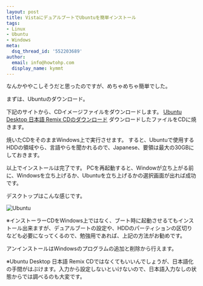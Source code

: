 ```yaml
---
layout: post
title: VistaにデュアルブートでUbuntuを簡単インストール
tags:
- Linux
- Ubuntu
- Windows
meta:
  dsq_thread_id: '552203689'
author:
  email: info@howtohp.com
  display_name: kymmt
---
```


なんかややこしそうだと思ったのですが、めちゃめちゃ簡単でした。

まずは、Ubuntuのダウンロード。

下記のサイトから、CDイメージファイルをダウンロードします。
[Ubuntu Desktop 日本語 Remix CDのダウンロード](http://www.ubuntulinux.jp/products/JA-Localized/download)
ダウンロードしたファイルをCDに焼きます。


焼いたCDをそのままWindows上で実行させます。
すると、Ubuntuで使用するHDDの領域やら、言語やらを聞かれるので、Japanese、要領は最大の30GBにしておきます。


以上でインストールは完了です。
PCを再起動すると、Windowが立ち上がる前に、Windowsを立ち上げるか、Ubuntuを立ち上げるかの選択画面が出れば成功です。

デスクトップはこんな感じです。

![Ubuntu](http://howtohp.com/wp/wp-content/uploads/2008/12/ubuntu-desktop1.png)

※インストーラーCDをWindows上ではなく、ブート時に起動させるてもインストール出来ますが、デュアルブートの設定や、HDDのパーティションの区切りなども必要になってくるので、勉強用であれば、上記の方法がお勧めです。

アンインストールはWindowsのプログラムの追加と削除から行えます。

※Ubuntu Desktop 日本語 Remix CDではなくてもいいんでしょうが、日本語化の手間がはぶけます。入力から設定しないといけないので、日本語入力なしの状態からでは調べるのも大変です。
